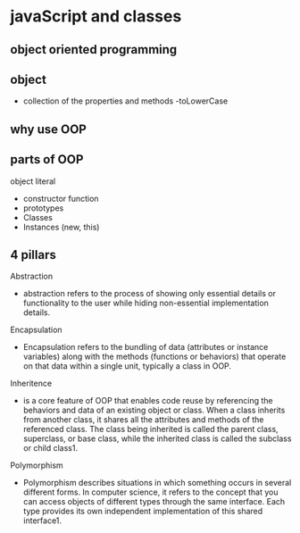 # javaScript and classes

## object oriented programming

## object 

- collection of the properties and methods
-toLowerCase

## why use OOP


## parts of OOP
object literal

- constructor function 
- prototypes
- Classes
- Instances (new, this)


## 4 pillars

Abstraction

- abstraction refers to the process of showing only essential details or functionality to the user while hiding non-essential implementation details.

Encapsulation

- Encapsulation refers to the bundling of data (attributes or instance variables) along with the methods (functions or behaviors) that operate on that data within a single unit, typically a class in OOP.

Inheritence

-  is a core feature of OOP that enables code reuse by referencing the behaviors and data of an existing object or class.
When a class inherits from another class, it shares all the attributes and methods of the referenced class.
The class being inherited is called the parent class, superclass, or base class, while the inherited class is called the subclass or child class1.

Polymorphism

- Polymorphism describes situations in which something occurs in several different forms.
In computer science, it refers to the concept that you can access objects of different types through the same interface.
Each type provides its own independent implementation of this shared interface1.



